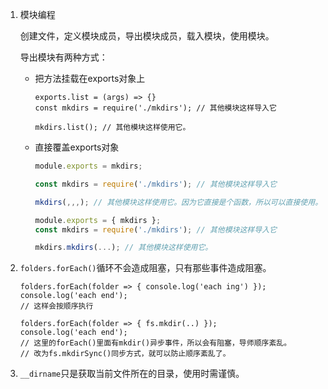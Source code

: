 1. 模块编程

   创建文件，定义模块成员，导出模块成员，载入模块，使用模块。

   导出模块有两种方式：

   - 把方法挂载在exports对象上

     ```
     exports.list = (args) => {}
     const mkdirs = require('./mkdirs'); // 其他模块这样导入它

     mkdirs.list(); // 其他模块这样使用它。
     ```

   - 直接覆盖exports对象

     ```node.js
     module.exports = mkdirs;

     const mkdirs = require('./mkdirs'); // 其他模块这样导入它

     mkdirs(,,,); // 其他模块这样使用它。因为它直接是个函数，所以可以直接使用。
     ```

     ```node.js
     module.exports = { mkdirs };
     const mkdirs = require('./mkdirs'); // 其他模块这样导入它

     mkdirs.mkdirs(...); // 其他模块这样使用它。
     ```

2. `folders.forEach()`循环不会造成阻塞，只有那些事件造成阻塞。

   ```
   folders.forEach(folder => { console.log('each ing') });
   console.log('each end');
   // 这样会按顺序执行
   ```

   ```
   folders.forEach(folder => { fs.mkdir(..) });
   console.log('each end');
   // 这里的forEach()里面有mkdir()异步事件，所以会有阻塞，导师顺序紊乱。
   // 改为fs.mkdirSync()同步方式，就可以防止顺序紊乱了。
   ```

3. `__dirname`只是获取当前文件所在的目录，使用时需谨慎。


